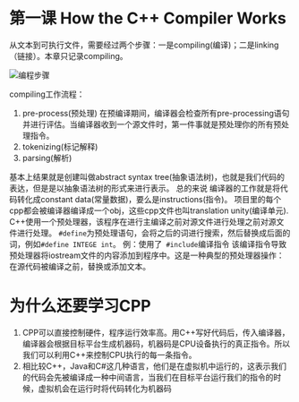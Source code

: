 # 第一课 How the C++ Compiler Works
从文本到可执行文件，需要经过两个步骤：一是compiling(编译)；二是linking（链接）。本章只记录compiling。

![编程步骤](../img/compile_process.png "编程步骤")

compiling工作流程：
1. pre-process(预处理)
   在预编译期间，编译器会检查所有pre-processing语句并进行评估。当编译器收到一个源文件时，第一件事就是预处理你的所有预处理指令。
2. tokenizing(标记解释)
3. parsing(解析)

基本上结果就是创建叫做abstract syntax tree(抽象语法树)，也就是我们代码的表达，但是是以抽象语法树的形式来进行表示。
总的来说 编译器的工作就是将代码转化成constant data(常量数据)，要么是instructions(指令)。
项目里的每个cpp都会被编译器编译成一个obj，这些cpp文件也叫translation unity(编译单元).
C++使用一个预处理器，该程序在进行主编译之前对源文件进行处理之前对源文件进行处理。
`#define`为预处理语句，会将之后的词进行搜索，然后替换成后面的词，例如`#define INTEGE int`。
例：使用了` #include`编译指令
该编译指令导致预处理器将iostream文件的内容添加到程序中。这是一种典型的预处理器操作：在源代码被编译之前，替换或添加文本。
# 为什么还要学习CPP
1. CPP可以直接控制硬件，程序运行效率高。用C++写好代码后，传入编译器，编译器会根据目标平台生成机器码，机器码是CPU设备执行的真正指令。所以我们可以利用C++来控制CPU执行的每一条指令。
2. 相比较C++，Java和C#这几种语言，他们是在虚拟机中运行的，这表示我们的代码会先被编译成一种中间语言，当我们在目标平台运行我们的指令的时候，虚拟机会在运行时将代码转化为机器码